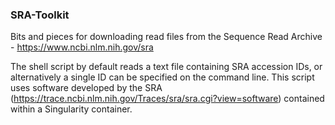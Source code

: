 ### SRA-Toolkit

Bits and pieces for downloading read files from the Sequence Read Archive -  https://www.ncbi.nlm.nih.gov/sra

The shell script by default reads a text file containing SRA accession IDs, or alternatively a single ID can be specified on the command line. 
This script uses software developed by the SRA (https://trace.ncbi.nlm.nih.gov/Traces/sra/sra.cgi?view=software) contained within a Singularity container.


